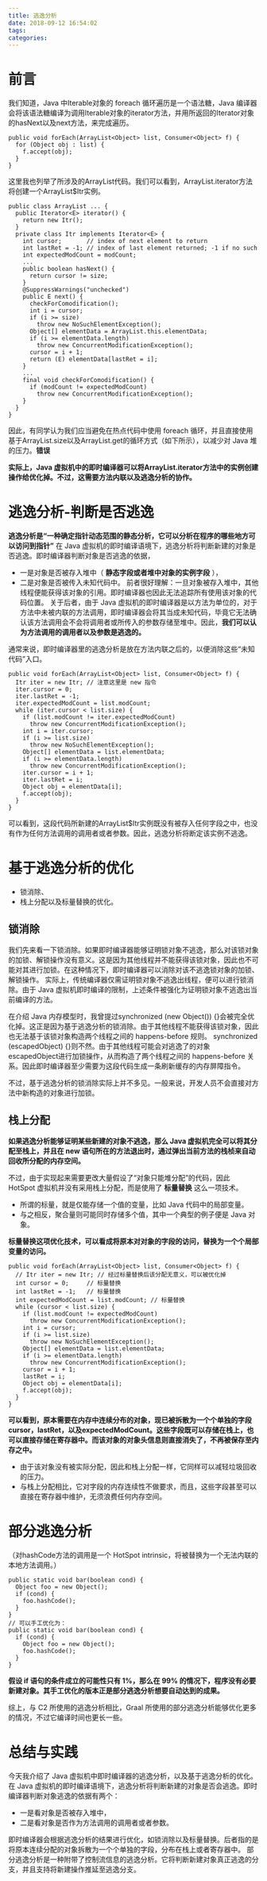 ```yaml
---
title: 逃逸分析
date: 2018-09-12 16:54:02
tags:
categories:
---
```

# 前言
我们知道，Java 中Iterable对象的 foreach 循环遍历是一个语法糖，Java 编译器会将该语法糖编译为调用Iterable对象的iterator方法，并用所返回的Iterator对象的hasNext以及next方法，来完成遍历。
```
public void forEach(ArrayList<Object> list, Consumer<Object> f) {
  for (Object obj : list) {
    f.accept(obj);
  }
}
```
这里我也列举了所涉及的ArrayList代码。我们可以看到，ArrayList.iterator方法将创建一个ArrayList$Itr实例。
```
public class ArrayList ... {
  public Iterator<E> iterator() {
    return new Itr();
  }
  private class Itr implements Iterator<E> {
    int cursor;       // index of next element to return
    int lastRet = -1; // index of last element returned; -1 if no such
    int expectedModCount = modCount;
    ...
    public boolean hasNext() {
      return cursor != size;
    }
    @SuppressWarnings("unchecked")
    public E next() {
      checkForComodification();
      int i = cursor;
      if (i >= size)
        throw new NoSuchElementException();
      Object[] elementData = ArrayList.this.elementData;
      if (i >= elementData.length)
        throw new ConcurrentModificationException();
      cursor = i + 1;
      return (E) elementData[lastRet = i];
    }
    ...
    final void checkForComodification() {
      if (modCount != expectedModCount)
        throw new ConcurrentModificationException();
    }
  }
}
```
因此，有同学认为我们应当避免在热点代码中使用 foreach 循环，并且直接使用基于ArrayList.size以及ArrayList.get的循环方式（如下所示），以减少对 Java 堆的压力。**错误**

**实际上，Java 虚拟机中的即时编译器可以将ArrayList.iterator方法中的实例创建操作给优化掉。不过，这需要方法内联以及逃逸分析的协作。**

# 逃逸分析-判断是否逃逸

**逃逸分析是“一种确定指针动态范围的静态分析，它可以分析在程序的哪些地方可以访问到指针”**
在 Java 虚拟机的即时编译语境下，逃逸分析将判断新建的对象是否逃逸。即时编译器判断对象是否逃逸的依据，
- 一是对象是否被存入堆中（ **静态字段或者堆中对象的实例字段** ），
- 二是对象是否被传入未知代码中。
前者很好理解：一旦对象被存入堆中，其他线程便能获得该对象的引用。即时编译器也因此无法追踪所有使用该对象的代码位置。
关于后者，由于 Java 虚拟机的即时编译器是以方法为单位的，对于方法中未被内联的方法调用，即时编译器会将其当成未知代码，毕竟它无法确认该方法调用会不会将调用者或所传入的参数存储至堆中。因此，**我们可以认为方法调用的调用者以及参数是逃逸的。**

通常来说，即时编译器里的逃逸分析是放在方法内联之后的，以便消除这些“未知代码”入口。

```
public void forEach(ArrayList<Object> list, Consumer<Object> f) {
  Itr iter = new Itr; // 注意这里是 new 指令
  iter.cursor = 0;
  iter.lastRet = -1;
  iter.expectedModCount = list.modCount;
  while (iter.cursor < list.size) {
    if (list.modCount != iter.expectedModCount)
      throw new ConcurrentModificationException();
    int i = iter.cursor;
    if (i >= list.size)
      throw new NoSuchElementException();
    Object[] elementData = list.elementData;
    if (i >= elementData.length)
      throw new ConcurrentModificationException();
    iter.cursor = i + 1;
    iter.lastRet = i;
    Object obj = elementData[i];
    f.accept(obj);
  }
}
```
可以看到，这段代码所新建的ArrayList$Itr实例既没有被存入任何字段之中，也没有作为任何方法调用的调用者或者参数。因此，逃逸分析将断定该实例不逃逸。

# 基于逃逸分析的优化
- 锁消除、
- 栈上分配以及标量替换的优化。

## 锁消除
我们先来看一下锁消除。如果即时编译器能够证明锁对象不逃逸，那么对该锁对象的加锁、解锁操作没有意义。这是因为其他线程并不能获得该锁对象，因此也不可能对其进行加锁。在这种情况下，即时编译器可以消除对该不逃逸锁对象的加锁、解锁操作。
实际上，传统编译器仅需证明锁对象不逃逸出线程，便可以进行锁消除。由于 Java 虚拟机即时编译的限制，上述条件被强化为证明锁对象不逃逸出当前编译的方法。

在介绍 Java 内存模型时，我曾提过synchronized (new Object()) {}会被完全优化掉。这正是因为基于逃逸分析的锁消除。由于其他线程不能获得该锁对象，因此也无法基于该锁对象构造两个线程之间的 happens-before 规则。
synchronized (escapedObject) {}则不然。由于其他线程可能会对逃逸了的对象escapedObject进行加锁操作，从而构造了两个线程之间的 happens-before 关系。因此即时编译器至少需要为这段代码生成一条刷新缓存的内存屏障指令。

不过，基于逃逸分析的锁消除实际上并不多见。一般来说，开发人员不会直接对方法中新构造的对象进行加锁。

## 栈上分配
**如果逃逸分析能够证明某些新建的对象不逃逸，那么 Java 虚拟机完全可以将其分配至栈上，并且在 new 语句所在的方法退出时，通过弹出当前方法的栈桢来自动回收所分配的内存空间。**

不过，由于实现起来需要更改大量假设了“对象只能堆分配”的代码，因此 HotSpot 虚拟机并没有采用栈上分配，而是使用了 **标量替换** 这么一项技术。
- 所谓的标量，就是仅能存储一个值的变量，比如 Java 代码中的局部变量。
- 与之相反，聚合量则可能同时存储多个值，其中一个典型的例子便是 Java 对象。

**标量替换这项优化技术，可以看成将原本对对象的字段的访问，替换为一个个局部变量的访问。**

```
public void forEach(ArrayList<Object> list, Consumer<Object> f) {
  // Itr iter = new Itr; // 经过标量替换后该分配无意义，可以被优化掉
  int cursor = 0;     // 标量替换
  int lastRet = -1;   // 标量替换
  int expectedModCount = list.modCount; // 标量替换
  while (cursor < list.size) {
    if (list.modCount != expectedModCount)
      throw new ConcurrentModificationException();
    int i = cursor;
    if (i >= list.size)
      throw new NoSuchElementException();
    Object[] elementData = list.elementData;
    if (i >= elementData.length)
      throw new ConcurrentModificationException();
    cursor = i + 1;
    lastRet = i;
    Object obj = elementData[i];
    f.accept(obj);
  }
}
```

**可以看到，原本需要在内存中连续分布的对象，现已被拆散为一个个单独的字段cursor，lastRet，以及expectedModCount。这些字段既可以存储在栈上，也可以直接存储在寄存器中。而该对象的对象头信息则直接消失了，不再被保存至内存之中。**

- 由于该对象没有被实际分配，因此和栈上分配一样，它同样可以减轻垃圾回收的压力。
- 与栈上分配相比，它对字段的内存连续性不做要求，而且，这些字段甚至可以直接在寄存器中维护，无须浪费任何内存空间。

# 部分逃逸分析


（对hashCode方法的调用是一个 HotSpot intrinsic，将被替换为一个无法内联的本地方法调用。）


```
public static void bar(boolean cond) {
  Object foo = new Object();
  if (cond) {
    foo.hashCode();
  }
}
// 可以手工优化为：
public static void bar(boolean cond) {
  if (cond) {
    Object foo = new Object();
    foo.hashCode();
  }
}
```

**假设 if 语句的条件成立的可能性只有 1%，那么在 99% 的情况下，程序没有必要新建对象。其手工优化的版本正是部分逃逸分析想要自动达到的成果。**

综上，与 C2 所使用的逃逸分析相比，Graal 所使用的部分逃逸分析能够优化更多的情况，不过它编译时间也更长一些。

# 总结与实践

今天我介绍了 Java 虚拟机中即时编译器的逃逸分析，以及基于逃逸分析的优化。
在 Java 虚拟机的即时编译语境下，逃逸分析将判断新建的对象是否会逃逸。即时编译器判断对象逃逸的依据有两个：
- 一是看对象是否被存入堆中，
- 二是看对象是否作为方法调用的调用者或者参数。


即时编译器会根据逃逸分析的结果进行优化，如锁消除以及标量替换。后者指的是将原本连续分配的对象拆散为一个个单独的字段，分布在栈上或者寄存器中。
部分逃逸分析是一种附带了控制流信息的逃逸分析。它将判断新建对象真正逃逸的分支，并且支持将新建操作推延至逃逸分支。
